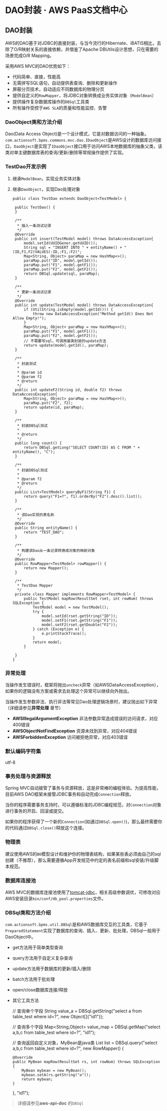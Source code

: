 # DAO封装 · AWS PaaS文档中心

## DAO封装

AWS的DAO基于对JDBC的直接封装，与当今流行的Hibernate、iBATIS相比，去除了O/R映射关系的直接依赖，并借鉴了Apache DBUtils设计思想，只在需要的场景完成O/R Mapping。

采用AWS MVC的DAO优势如下：

  * 代码简单、直接，性能高
  * 无需拼写SQL语句，自动提供表查询、删除和更新操作
  * 屏蔽分页技术，自动适应不同数据库的物理分页
  * 提供自定义的`RowMapper`，将JDBC对象转换成业务实体对象（`ModelBean`）
  * 提供操作复杂数据库操作的`DBSql`工具类
  * 所有操作受控于`AWS SLA`的质量和性能监控、告警

### DaoObject类和方法介绍

Dao(Data Access Object)是一个设计模式，它是对数据访问的一种抽象。`com.actionsoft.bpms.commons.mvc.dao.IDaoObject`是AWS设计的数据库访问接口，`DaoObject`是实现了`IDaoObject`接口用于访问AWS本地数据库的抽象父类，该类对单主键数据库表的查询/更新/删除等常规操作提供了实现。

### TestDao开发示例

  1. 继承`ModelBean`，实现业务实体对象
  2. 继承`DaoObject`，实现Dao处理对象
         
         public class TestDao extends DaoObject<TestModel> {
         
          public TestDao() {
          }
         
          /**
           * 插入一条测试记录
           */
          @Override
          public int insert(TestModel model) throws DataAccessException{
              model.setId(UUIDGener.getUUID());
              String sql = "INSERT INTO " + entityName() + "(ID,F1,F2)VALUES(:ID,:F1,:F2)";
              Map<String, Object> paraMap = new HashMap<>();
              paraMap.put("ID", model.getId());
              paraMap.put("F1", model.getF1());
              paraMap.put("F2", model.getF2());
              return DBSql.update(sql, paraMap);
          }
         
          /**
           * 更新一条测试记录
           */
          @Override
          public int update(TestModel model) throws DataAccessException{
              if (UtilString.isEmpty(model.getId())) {
                  throw new DataAccessException("Method getId() Does Not Allow Empty!");
              }
              Map<String, Object> paraMap = new HashMap<>();
              paraMap.put("F1", model.getF1());
              paraMap.put("F2", model.getF2());
              // 不需要写sql，可调用基类封装的update方法
              return update(model.getId(), paraMap);
          }
         
          /**
           * 封装测试
           *
           * @param id
           * @param f2
           * @return
           */
          public int updateF2(String id, double f2) throws DataAccessException{
              Map<String, Object> paraMap = new HashMap<>();
              paraMap.put("F2", f2);
              return update(id, paraMap);
          }
         
          /**
           * 封装DBSql测试
           *
           * @return
           */
          public long count() {
              return DBSql.getLong("SELECT COUNT(ID) AS C FROM " + entityName(), "C");
          }
         
          /**
           * 封装DBSql测试
           *
           * @param f2
           * @return
           */
          public List<TestModel> queryByF1(String f1) {
              return query("F1=?", f1).orderBy("F2").desc().list();
          }
         
          /**
           * 该Dao实现的表名称
           */
          @Override
          public String entityName() {
              return "TEST_DAO";
          }
         
          /**
           * 构建该Dao从一条记录转换成对象的映射对象
           */
          @Override
          public RowMapper<TestModel> rowMapper() {
              return new Mapper();
          }
         
          /**
           * TestDao Mapper
           */
          private class Mapper implements RowMapper<TestModel> {
              public TestModel mapRow(ResultSet rset, int rowNum) throws SQLException {
                  TestModel model = new TestModel();
                  try {
                      model.setId(rset.getString("ID"));
                      model.setF1(rset.getString("F1"));
                      model.setF2(rset.getDouble("F2"));
                  } catch (Exception e) {
                      e.printStackTrace();
                  }
                  return model;
              }
         
          }
         }
         

### 异常处理

当操作发生错误时，框架将抛出`uncheck`异常（如AWSDataAccessException），如果你的逻辑没有方案或需求去处理这个异常可以继续向外抛出。

当操作发生参数非法、执行非法等常见Dao处理逻辑场景时，建议抛出如下异常（详细请参见**异常处理** 章节）

  * **AWSIllegalArgumentException** 非法参数异常造成错误的访问请求，对应400错误
  * **AWSObjectNotFindException** 资源未找到异常，对应404错误
  * **AWSForbiddenException** 访问被拒绝异常，对应403错误

### 默认编码字符集

utf-8

### 事务处理与资源释放

Spring MVC自动接管了事务与资源释放，这是非常棒的编程体验。为提高性能，目前AWS DAO框架未接管JDBC事务和自动完成`Connection`释放。

当你的程序需要事务支持时，可以遵循标准的JDBC编程规范，对`Connection`对象进行事务的开启、回滚或提交。

如果你的程序获得了一个新的`Connection`(如通过`DBSql.open()`)，那么最终需要你的代码通过`DBSql.close()`释放这个连接。

### 物理表

建议使用AWS的`BO`模型设计和维护你的物理表结构，如果某些表必须由自己的sql创建（不推荐），那么需要遵循App开发规范中约定的表名前缀和sql安装/升级脚本规范。

### 数据库连接池

AWS MVC的数据库连接池使用了[tomcat-jdbc](<http://tomcat.apache.org/tomcat-7.0-doc/jdbc-pool.html>)，相关高级参数调优，可修改对应AWS安装目录`bin/conf/db_pool.properties`文件。

### DBSql类和方法介绍

`com.actionsoft.bpms.util.DBSql`是和AWS数据库交互的工具类，它基于`PreparedStatement`实现了数据库的查询、插入、更新、批处理，DBSql一般用于DaoObject中。

  * get方法用于简单类型查询
  * query方法用于自定义复杂查询
  * update方法用于数据库的更新/插入/删除
  * batch方法用于批处理
  * open/close数据库连接/释放
  * 其它工具方法

    
    
    // 查询单个字段
    String value_a = DBSql.getString("select a from table_test where id=?", new Object[]{"id1"});
    
    // 查询多个字段
    Map<String,Object> value_map = DBSql.getMap("select a,b,c from table_test where id=?", "id1");
    
    // 查询返回自定义对象，MyBean是java类
    List<MyBean> list = DBSql.query("select a,b,c from table_test where id=?", new RowMapper<MyBean>() {
    
        @Override
        public MyBean mapRow(ResultSet rs, int rowNum) throws SQLException {
            MyBean mybean = new MyBean();
            mybean.setA(rs.getString("a"));
            return mybean;
        }
    
    }, "id1");
    

> 详细请参见**aws-api-doc** 的`DBSql`